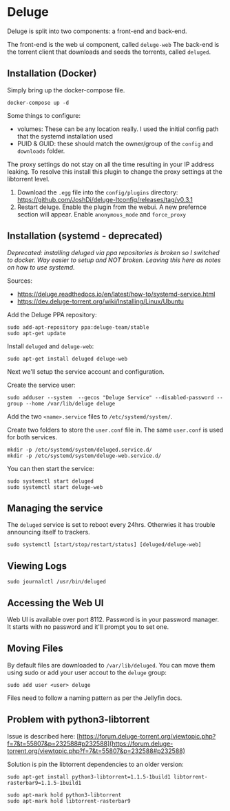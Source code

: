 # Deluge

Deluge is split into two components: a front-end and back-end.

The front-end is the web ui component, called `deluge-web`
The back-end is the torrent client that downloads and seeds the torrents, called `deluged`.

## Installation (Docker)

Simply bring up the docker-compose file.

```
docker-compose up -d
```

Some things to configure:
- volumes: These can be any location really. I used the initial config path that the systemd installation used
- PUID & GUID: these should match the owner/group of the `config` and `downloads` folder.

The proxy settings do not stay on all the time resulting in your IP address leaking. To resolve this install this plugin to change the proxy settings at the libtorrent level.

1. Download the `.egg` file into the `config/plugins` directory: https://github.com/JoshDi/deluge-ltconfig/releases/tag/v0.3.1
2. Restart deluge. Enable the plugin from the webui. A new prefernce section will appear. Enable `anonymous_mode` and `force_proxy`

## Installation (systemd - deprecated)

_Deprecated: installing deluged via ppa repositories is broken so I switched to
docker. Way easier to setup and NOT broken. Leaving this here as notes on how
to use systemd._

Sources:
* https://deluge.readthedocs.io/en/latest/how-to/systemd-service.html
* https://dev.deluge-torrent.org/wiki/Installing/Linux/Ubuntu

Add the Deluge PPA repository:
```
sudo add-apt-repository ppa:deluge-team/stable
sudo apt-get update
```

Install `deluged` and `deluge-web`:
```
sudo apt-get install deluged deluge-web
```

Next we'll setup the service account and configuration.

Create the service user:
```
sudo adduser --system  --gecos "Deluge Service" --disabled-password --group --home /var/lib/deluge deluge
```

Add the two `<name>.service` files to `/etc/systemd/system/`.

Create two folders to store the `user.conf` file in. The same `user.conf` is used for both services.
```
mkdir -p /etc/systemd/system/deluged.service.d/
mkdir -p /etc/systemd/system/deluge-web.service.d/
```

You can then start the service:
```
sudo systemctl start deluged
sudo systemctl start deluge-web
```

## Managing the service

The `deluged` service is set to reboot every 24hrs. Otherwies it has trouble announcing itself to trackers.
```
sudo systemctl [start/stop/restart/status] [deluged/deluge-web]
```

## Viewing Logs

```
sudo journalctl /usr/bin/deluged
```

## Accessing the Web UI

Web UI is available over port 8112. Password is in your password manager. It starts with no password and it'll prompt you to set one.

## Moving Files

By default files are downloaded to `/var/lib/deluged`. You can move them using sudo or add your user accout to the `deluge` group:
```
sudo add user <user> deluge
```

Files need to follow a naming pattern as per the Jellyfin docs.

## Problem with python3-libtorrent

Issue is described here: [https://forum.deluge-torrent.org/viewtopic.php?f=7&t=55807&p=232588#p232588](https://forum.deluge-torrent.org/viewtopic.php?f=7&t=55807&p=232588#p232588)

Solution is pin the libtorrent dependencies to an older version:
```
sudo apt-get install python3-libtorrent=1.1.5-1build1 libtorrent-rasterbar9=1.1.5-1build1

sudo apt-mark hold python3-libtorrent
sudo apt-mark hold libtorrent-rasterbar9
```
